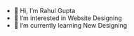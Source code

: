 - 👋 Hi, I’m Rahul Gupta
- 👀 I’m interested in Website Designing
- 🌱 I’m currently learning New Designing

<!---
Iofficialrahul/Iofficialrahul is a ✨ special ✨ repository because its `README.md` (this file) appears on your GitHub profile.
You can click the Preview link to take a look at your changes.
--->
